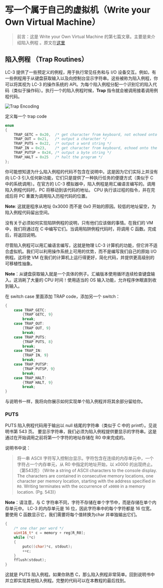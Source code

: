 # 写一个属于自己的虚拟机（Write your Own Virtual Machine）

> 前言：这是 Write your Own Virtual Machine 的第七篇文章。主要是来介绍陷入例程 。原文在[这里](https://justinmeiners.github.io/lc3-vm/)



## 陷入例程 （Trap Routines）

LC-3 提供了一些预定义的例程，用于执行常见任务和与 I/O 设备交互。例如，有一些例程用于从键盘获取输入以及向控制台显示字符串。这些被称为陷入例程，你可以将其视为 LC-3 的操作系统的 API。为每个陷入例程分配一个识别它的陷入代码（类似于操作码）。执行一个的陷入例程时候，**Trap** 指令就会被调用接着调用例程代码。



![Trap Encoding](https://justinmeiners.github.io/lc3-vm/img/trap_layout.gif)



定义每一个 trap code



```c
enum
{
    TRAP_GETC = 0x20,  /* get character from keyboard, not echoed onto the terminal */
    TRAP_OUT = 0x21,   /* output a character */
    TRAP_PUTS = 0x22,  /* output a word string */
    TRAP_IN = 0x23,    /* get character from keyboard, echoed onto the terminal */
    TRAP_PUTSP = 0x24, /* output a byte string */
    TRAP_HALT = 0x25   /* halt the program */
};
```



你可能想知道为什么陷入例程的代码不包含在说明中。这是因为它们实际上并没有向 LC-3 引入任何新功能，它们只是提供了一种执行任务的便捷方式（类似于 C 中的系统调用）。在官方的 LC-3 模拟器中，陷入例程是用汇编语言编写的。调用陷入例程代码时，PC 将移动到该代码的地址。 CPU 执行该过程的指令，并在完成后将 PC 重置为调用陷入历程代码的位置。



**Note**: 这就是程序从地址 0x3000 而不是 0x0 开始的原因。较低的地址留空，为陷入例程代码留出空间。



没有关于必须如何实现陷阱例程的说明，只有他们应该做的事情。在我们的 VM 中，我们将通过在 C 中编写它们。当调用陷阱例程代码时，将调用 C 函数。完成后，将返回说明。



尽管陷入例程可以用汇编语言编写，这就是物理 LC-3 计算机的功能，但它并不适合虚拟机。我们可以利用操作系统上可用的优势，而不是编写我们自己的原始 I/O 例程。这将使 VM 在我们的计算机上运行得更好，简化代码，并提供更高级别的可移植性抽象。



**Note**：从键盘获取输入就是一个具体的例子。汇编版本使用循环连续检查键盘输入。这消耗了大量的 CPU 时间！使用适当的 OS 输入功能，允许程序休眠直到收到输入。



在 switch case 里面添加 TRAP code，添加另一个 switch：

```c
{
    case TRAP_GETC:
        {TRAP GETC, 9}
        break;
    case TRAP_OUT:
        {TRAP OUT, 9}
        break;
    case TRAP_PUTS:
        {TRAP PUTS, 8}
        break;
    case TRAP_IN:
        {TRAP IN, 9}
        break;
    case TRAP_PUTSP:
        {TRAP PUTSP, 9}
        break;
    case TRAP_HALT:
        {TRAP HALT, 9}
        break;
}
```



与说明书一样，我将向你展示如何实现单个陷入例程并将其余部分留给你。



### PUTS

PUTS 陷入例程代码用于输出以 null 结尾的字符串（类似于 C 中的 printf）。见说明书第 543 页。 要显示字符串，我们必须为陷入例程提供要显示的字符串。这是通过在开始调用之前将第一个字符的地址存储在 R0 中来完成的。



说明书中说：



> 将一串 ASCII 字符写入控制台显示。字符包含在连续的内存单元中，一个字符占一个内存单元，从 R0 中指定的地址开始，以 x0000 的出现终止。 （第543页）（Write a string of ASCII characters to the console display. The characters are contained in consecutive memory locations, one character per memory location, starting with the address specified in `R0`. Writing terminates with the occurrence of `x0000` in a memory location. (Pg. 543)）



**Note**：请注意，与 C 字符串不同，字符不存储在单个字节中，而是存储在单个内存单元中。 LC-3 的内存单元是 16 位，因此字符串中的每个字符都是 16 位宽。要使用 C 函数显示它，我们需要将每个值转换为char 并单独输出它们。



```c
{
    /* one char per word */
    uint16_t* c = memory + reg[R_R0];
    while (*c)
    {
        putc((char)*c, stdout);
        ++c;
    }
    fflush(stdout);
}
```



这就是 PUTS 陷入例程。如果你熟悉 C，那么陷入例程非常简单。回到说明书中并立即实现其他陷入例程。完整的代码可以在本教程的最后找到。